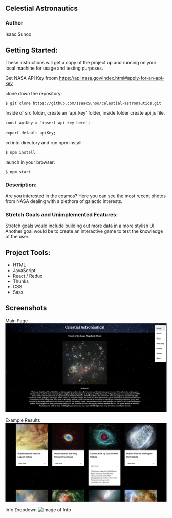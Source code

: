 ## Celestial Astronautics

### Author
Isaac Sunoo

## Getting Started:
These instructions will get a copy of the project up and running on your local machine for usage and testing purposes.

Get NASA API Key froom https://api.nasa.gov/index.html#apply-for-an-api-key

clone down the repository:
```
$ git clone https://github.com/IsaacSunoo/celestial-astronautics.git
```
Inside of src folder, create an 'api_key' folder, inside folder create api.js file.
```
const apiKey = 'insert api key here';

export default apiKey;
```
cd into directory and run npm install:
```
$ npm install
```

launch in your browser:
```
$ npm start
```

### Description:

Are you interested in the cosmos?  Here you can see the most recent photos from NASA dealing with a plethora of galactic interests.

### Stretch Goals and Unimplemented Features:

Stretch goals would include building out more data in a more stylish UI.  Another goal would be to create an interactive game to test the knowledge of the user.

## Project Tools:
* HTML
* JavaScript
* React / Redux
* Thunks
* CSS
* Sass

## Screenshots
Main Page
![Image of Mainpage](images/Readme2.png)

Example Results
![Image of Results](images/Readme1.png)

Info Dropdown
![Image of Info](images/Readme3.png)
